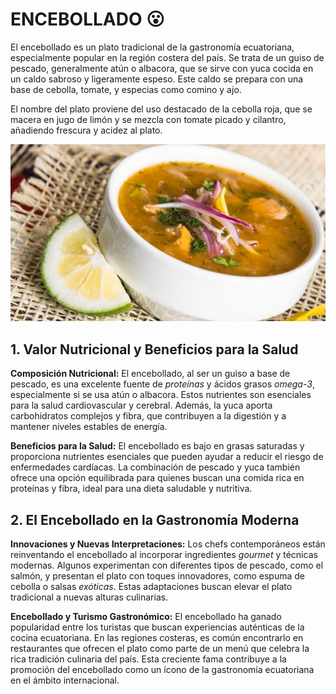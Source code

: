 # ENCEBOLLADO 😮

El encebollado es un plato tradicional de la gastronomía ecuatoriana, especialmente popular en la región costera del país. Se trata de un guiso de pescado, generalmente atún o albacora, que se sirve con yuca cocida en un caldo sabroso y ligeramente espeso. Este caldo se prepara con una base de cebolla, tomate, y especias como comino y ajo.

El nombre del plato proviene del uso destacado de la cebolla roja, que se macera en jugo de limón y se mezcla con tomate picado y cilantro, añadiendo frescura y acidez al plato. 

![Encebollado](imagenes/encebollado.jpeg)

## 1. Valor Nutricional y Beneficios para la Salud
**Composición Nutricional:** El encebollado, al ser un guiso a base de pescado, es una excelente fuente de *proteínas* y ácidos grasos *omega-3*, especialmente si se usa atún o albacora. Estos nutrientes son esenciales para la salud cardiovascular y cerebral. Además, la yuca aporta carbohidratos complejos y fibra, que contribuyen a la digestión y a mantener niveles estables de energía.

**Beneficios para la Salud:** El encebollado es bajo en grasas saturadas y proporciona nutrientes esenciales que pueden ayudar a reducir el riesgo de enfermedades cardíacas. La combinación de pescado y yuca también ofrece una opción equilibrada para quienes buscan una comida rica en proteínas y fibra, ideal para una dieta saludable y nutritiva.

## 2. El Encebollado en la Gastronomía Moderna
**Innovaciones y Nuevas Interpretaciones:** Los chefs contemporáneos están reinventando el encebollado al incorporar ingredientes *gourmet* y técnicas modernas. Algunos experimentan con diferentes tipos de pescado, como el salmón, y presentan el plato con toques innovadores, como espuma de cebolla o salsas *exóticas*. Estas adaptaciones buscan elevar el plato tradicional a nuevas alturas culinarias.

**Encebollado y Turismo Gastronómico:** El encebollado ha ganado popularidad entre los turistas que buscan experiencias auténticas de la cocina ecuatoriana. En las regiones costeras, es común encontrarlo en restaurantes que ofrecen el plato como parte de un menú que celebra la rica tradición culinaria del país. Esta creciente fama contribuye a la promoción del encebollado como un ícono de la gastronomía ecuatoriana en el ámbito internacional.